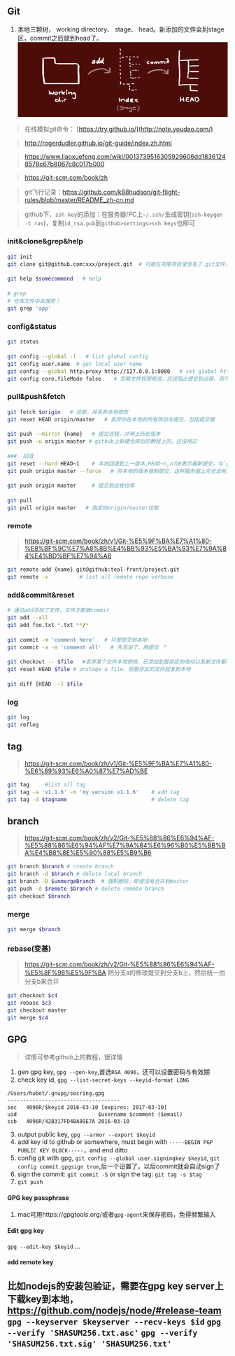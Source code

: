 ## Git
1. 本地三颗树， working directory、 stage、 head。新添加的文件会到stage区，commit之后就到head了。
![trees](https://raw.githubusercontent.com/teal-front/code-snippets/master/Tools/VersionControl/images/trees.png)

> 在线模拟git命令： [https://try.github.io/](http://note.youdao.com/)

> http://rogerdudler.github.io/git-guide/index.zh.html

> https://www.liaoxuefeng.com/wiki/0013739516305929606dd18361248578c67b8067c8c017b000

> https://git-scm.com/book/zh

> git飞行记录：https://github.com/k88hudson/git-flight-rules/blob/master/README_zh-cn.md

> github下，`ssh key`的添加：在服务器/PC上`~/.ssh/`生成密钥(`ssh-keygen -t ras`)，复制`id_rsa.pub`到`github>settings>ssh keys`也即可

### init&clone&grep&help
```bash
git init
git clone git@github.com:xxx/project.git  # 可能在克隆项目里含有了.git文件，这时应使用里面的

git help $somecommand   # help

# grep
# 仓库文件中去搜索！
git grep 'app' 
```

### config&status
```bash
git status

git config --global -l   # list global config
git config user.name  # get local user name
git config --global http.proxy http://127.0.0.1:8080   # set global http proxy
git config core.fileMode false    # 忽略文件权限修改，应该阻止提交到远程，而不是阻止过程的filemode覆盖了本地的

```
### pull&push&fetch

```bash
git fetch $origin   # 拉新，并丢弃本地修改
git reset HEAD origin/master   # 丢弃你在本地的所有改动与提交，包括提交哦 

git push --mirror {name}   # 提交远程，并带上历史版本
git push -u origin master # github上新建仓库后的教程上的，还没用过

###  回退
git reset --hard HEAD~1    # 本地回退到上一版本,HEAD~n,n为0表示最新提交，与`git reflog`里的对应
git push origin master --force   # 将本地的版本强制提交，这样服务器上完全没有上一次提交的记录了

git push origin master     # 提交到远程仓库 

git pull                
git pull origin master   # 指定向origin/master拉取
```

### remote
> https://git-scm.com/book/zh/v1/Git-%E5%9F%BA%E7%A1%80-%E8%BF%9C%E7%A8%8B%E4%BB%93%E5%BA%93%E7%9A%84%E4%BD%BF%E7%94%A8
```bash
git remote add {name} git@github:teal-front/project.git
git remote -v          # list all remote repo verbose
```

### add&commit&reset
```bash
# 通过add添加了文件，文件才能被commit
git add --all
git add foo.txt *.txt **/*

git commit -m 'comment here'   # 只是提交到本地
git commit -a -m 'comment all'   # 先添加了，再提交 ？

git checkout -- $file   #丢弃某个文件本地修改，已添加到暂存区的改动以及新文件都不会受到影响。
git reset HEAD $file # unstage a file，把暂存区的文件回复到本地

git diff [HEAD --] $file
```

### log
```bash
git log
git reflog
```

## tag
> https://git-scm.com/book/zh/v1/Git-%E5%9F%BA%E7%A1%80-%E6%89%93%E6%A0%87%E7%AD%BE
```bash
git tag     #list all tag
git tag -a 'v1.1.6' -m 'my version v1.1.6'    # add tag
git tag -d $tagname                           # delete tag
```

## branch
> https://git-scm.com/book/zh/v2/Git-%E5%88%86%E6%94%AF-%E5%88%86%E6%94%AF%E7%9A%84%E6%96%B0%E5%BB%BA%E4%B8%8E%E5%90%88%E5%B9%B6
```bash
git branch $branch # create branch
git branch -d $branch # delete local branch
git branch -D $unmergeBranch  # 强制删除，即使没有合并到master
git push -d $remote $branch # delete remote branch
git checkout $branch
```
### merge
```bash
git merge $branch
```
### rebase(变基)
> https://git-scm.com/book/zh/v2/Git-%E5%88%86%E6%94%AF-%E5%8F%98%E5%9F%BA
把分支a的修改提交到分支b上，然后统一由分支b来合并
```bash
git checkout $c4
git rebase $c3
git checkout master
git merge $c4
```

## GPG
> 详情可参考github上的教程，很详情
1. gen gpg key, `gpg --gen-key`,首选`RSA 4096`，还可以设置密码与有效期
2. check key id, `gpg --list-secret-keys --keyid-format LONG`
```config
/Users/hubot/.gnupg/secring.gpg
------------------------------------
sec   4096R/$keyid 2016-03-10 [expires: 2017-03-10]
uid                          $username $comment ($email)
ssb   4096R/42B317FD4BA89E7A 2016-03-10
```
3. output public key, `gpg --armor --export $keyid`
3. add key id to github or somewhere, must begin with `-----BEGIN PGP PUBLIC KEY BLOCK-----`，and end ditto
4. config git with gpg, `git config --global user.signingkey $keyid`, `git config commit.gpgsign true`,后一个设置了，以后commit就会自动sign了
5. sign the commit: `git commit -S` or sign the tag: `git tag -s $tag`
6. `git push`

#### GPG key passphrase
1. mac可用https://gpgtools.org/或者`gpg-agent`来保存密码，免得频繁输入
#### Edit gpg key
`gpg --edit-key $keyid` ...
#### add remote key
比如nodejs的安装包验证，需要在gpg key server上下载key到本地，https://github.com/nodejs/node/#release-team
`gpg --keyserver $keyserver --recv-keys $id`
`gpg --verify 'SHASUM256.txt.asc'`
`gpg --verify 'SHASUM256.txt.sig' 'SHASUM256.txt'`
---